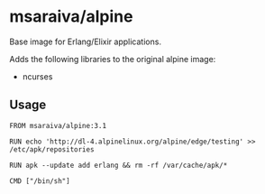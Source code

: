 msaraiva/alpine
=====

Base image for Erlang/Elixir applications. 

Adds the following libraries to the original alpine image:

- ncurses

## Usage

```
FROM msaraiva/alpine:3.1

RUN echo 'http://dl-4.alpinelinux.org/alpine/edge/testing' >> /etc/apk/repositories

RUN apk --update add erlang && rm -rf /var/cache/apk/*

CMD ["/bin/sh"]

```


